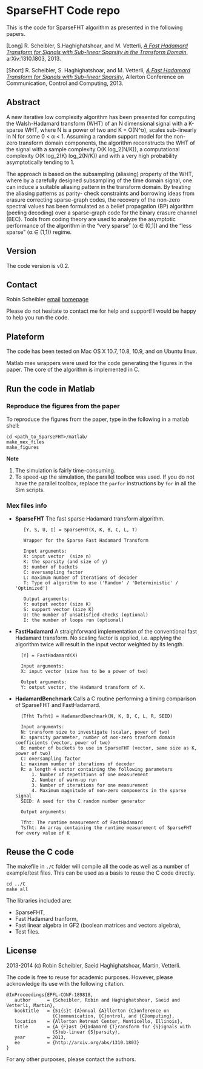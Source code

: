 SparseFHT Code repo
===================

This is the code for SparseFHT algorithm as presented in the following papers.

[Long] R. Scheibler, S.Haghighatshoar, and M. Vetterli,
[_A Fast Hadamard Transform for Signals with Sub-linear Sparsity in the Transform Domain_](http://arxiv.org/abs/1310.1803),
arXiv:1310.1803, 2013.

[Short] R. Scheibler, S. Haghighatshoar, and M. Vetterli,
[_A Fast Hadamard Transform for Signals with Sub-linear Sparsity_](http://infoscience.epfl.ch/record/189818),
Allerton Conference on Communication, Control and Computing, 2013.

Abstract
--------

A new iterative low complexity algorithm has been presented for computing the
Walsh-Hadamard transform (WHT) of an N dimensional signal with a K-sparse WHT,
where N is a power of two and K = O(N^α), scales sub-linearly in N for some 0 <
α < 1. Assuming a random support model for the non- zero transform domain
components, the algorithm reconstructs the WHT of the signal with a sample
complexity O(K log\_2(N/K)), a computational complexity O(K log\_2(K) log\_2(N/K))
and with a very high probability asymptotically tending to 1.

The approach is based on the subsampling (aliasing) property of the WHT, where
by a carefully designed subsampling of the time domain signal, one can induce a
suitable aliasing pattern in the transform domain. By treating the aliasing
patterns as parity- check constraints and borrowing ideas from erasure
correcting sparse-graph codes, the recovery of the non-zero spectral values has
been formulated as a belief propagation (BP) algorithm (peeling decoding) over
a sparse-graph code for the binary erasure channel (BEC). Tools from coding
theory are used to analyze the asymptotic performance of the algorithm in the
“very sparse” (α ∈ (0,1]) and the “less sparse” (α ∈ (1,1)) regime.

Version
-------

The code version is v0.2.

Contact
-------

Robin Scheibler 
[email](mailto:robin[dot]scheibler[at]epfl[dot]ch)
[homepage](http://lcav.epfl.ch/Robin_Scheibler)

Please do not hesitate to contact me for help and support!
I would be happy to help you run the code.

Plateform
---------

The code has been tested on Mac OS X 10.7, 10.8, 10.9, and on Ubuntu linux.

Matlab mex wrappers were used for the code generating the figures in the paper. The core of the algorithm is implemented in C.

Run the code in Matlab
----------------------

### Reproduce the figures from the paper

To reproduce the figures from the paper, type in the following in a matlab shell:

    cd <path_to_SparseFHT>/matlab/
    make_mex_files
    make_figures

__Note__

1. The simulation is fairly time-consuming.
2. To speed-up the simulation, the parallel toolbox was used. If you do not have the parallel toolbox, replace the `parfor` instructions by `for` in all the Sim scripts.

### Mex files info

* **SparseFHT** The fast sparse Hadamard transform algorithm.

         [Y, S, U, I] = SparseFHT(X, K, B, C, L, T)

         Wrapper for the Sparse Fast Hadamard Transform
         
         Input arguments:
         X: input vector  (size n)
         K: the sparsity (and size of y)
         B: number of buckets
         C: oversampling factor
         L: maximum number of iterations of decoder
         T: Type of algorithm to use ('Random' / 'Deterministic' / 'Optimized')
         
         Output arguments: 
         Y: output vector (size K)
         S: support vector (size K)
         U: the number of unsatisfied checks (optional)
         I: the number of loops run (optional)


* **FastHadamard** A straighforward implementation of the conventional fast
  Hadamard transform. No scaling factor is applied, i.e. applying the algorithm
  twice will result in the input vector weighted by its length.

        [Y] = FastHadamard(X)

        Input arguments:
        X: input vector (size has to be a power of two)

        Output arguments:
        Y: output vector, the Hadamard transform of X.

* **HadamardBenchmark** Calls a C routine performing a timing comparison of SparseFHT and FastHadamard.

        [Tfht Tsfht] = HadamardBenchmark(N, K, B, C, L, R, SEED)

        Input arguments:
        N: transform size to investigate (scalar, power of two)
        K: sparsity parameter, number of non-zero tranform domain coefficients (vector, power of two)
        B: number of buckets to use in SparseFHT (vector, same size as K, power of two)
        C: oversampling factor
        L: maximum number of iterations of decoder
        R: a length 4 vector containing the following parameters
            1. Number of repetitions of one measurement
            2. Number of warm-up run 
            3. Number of iterations for one measurement
            4. Maximum magnitude of non-zero components in the sparse signal
        SEED: A seed for the C random number generator

        Output arguments:

        Tfht: The runtime measurement of FastHadamard
        Tsfht: An array containing the runtime measurement of SparseFHT for every value of K

Reuse the C code
----------------

The makefile in `./C` folder will compile all the code as well as a number
of example/test files. This can be used as a basis to reuse the C code directly.

    cd ../C
    make all

The libraries included are:

* SparseFHT,
* Fast Hadamard tranform,
* Fast linear algebra in GF2 (boolean matrices and vectors algebra),
* Test files.

License
-------

2013-2014 (c) Robin Scheibler, Saeid Haghighatshoar, Martin, Vetterli.

The code is free to reuse for academic purposes. However, please acknowledge its use with the following citation.

    @InProceedings{EPFL-CONF-189818,
       author      = {Scheibler, Robin and Haghighatshoar, Saeid and Vetterli, Martin},
       booktitle   = {51{s}t {A}nnual {A}llerton {C}onference on
                     {C}ommunication, {C}ontrol, and {C}omputing},
       location    = {Allerton Retreat Center, Monticello, Illinois},
       title       = {A {F}ast {H}adamard {T}ransform for {S}ignals with
                     {S}ub-linear {S}parsity},
       year        = 2013,
       ee          = {http://arxiv.org/abs/1310.1803}
    }

For any other purposes, please contact the authors.
